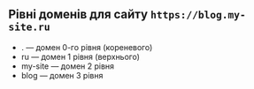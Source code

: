 ## Рівні доменів для сайту `https://blog.my-site.ru`

-   . — домен 0-го рівня (кореневого)
-   ru — домен 1 рівня (верхнього)
-   my-site — домен 2 рівня
-   blog — домен 3 рівня
